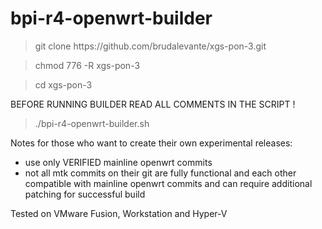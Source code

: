 # bpi-r4-openwrt-builder
 
 >git clone ht<span>tps://github.com/brudalevante/xgs-pon-3.git
 
 >chmod 776 -R xgs-pon-3
 
 >cd xgs-pon-3
 
 BEFORE RUNNING BUILDER READ ALL COMMENTS IN THE SCRIPT !
 
 >./bpi-r4-openwrt-builder.sh
 
 
 Notes for those who want to create their own experimental releases:
- use only VERIFIED mainline openwrt commits
- not all mtk  commits on their git are fully functional and each other compatible
  with mainline openwrt commits and can require additional patching for successful 
  build
 
  
 Tested on VMware Fusion, Workstation and Hyper-V
